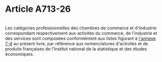# Article A713-26

<p><br/>Les catégories professionnelles des chambres de commerce et d'industrie correspondant respectivement aux activités du commerce, de l'industrie et des services sont composées conformément aux listes figurant à <a href='/affichCodeArticle.do?cidTexte=LEGITEXT000005634379&idArticle=LEGIARTI000020162754&dateTexte=&categorieLien=cid' title='Code de commerce - art. Annexe 7-4 (V)'>l'annexe 7-4</a> au présent livre, par référence aux nomenclatures d'activités et de produits françaises de l'Institut national de la statistique et des études économiques.</p>